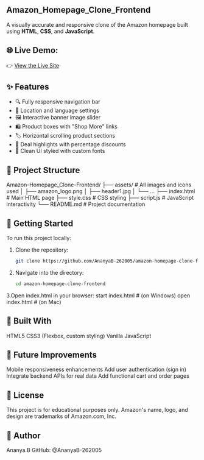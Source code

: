 ## Amazon_Homepage_Clone_Frontend

A visually accurate and responsive clone of the Amazon homepage built using **HTML**, **CSS**, and **JavaScript**.

## 🌐 **Live Demo:**  
👉 [View the Live Site](https://683d6f145bf7e2b340b326a3--lovely-bavarois-e1da76.netlify.app/)

## ✨ Features

- 🔍 Fully responsive navigation bar
- 📍 Location and language settings
- 🖼️ Interactive banner image slider
- 🛍️ Product boxes with "Shop More" links
- 🏷️ Horizontal scrolling product sections
- 💸 Deal highlights with percentage discounts
- 🎨 Clean UI styled with custom fonts

## 📁 Project Structure
Amazon-Homepage_Clone-Frontend/
├── assets/ # All images and icons used
│ ├── amazon_logo.png
│ ├── header1.jpg
│ └── ...
├── index.html # Main HTML page
├── style.css # CSS styling
├── script.js # JavaScript interactivity
└── README.md # Project documentation

## 🚀 Getting Started

To run this project locally:

1. Clone the repository:
   ```bash
   git clone https://github.com/AnanyaB-262005/amazon-homepage-clone-frontend.git

2. Navigate into the directory:
   ```bash
   cd amazon-homepage-clone-frontend
   
3.Open index.html in your browser:
   start index.html   # (on Windows)
   open index.html    # (on Mac)

## 🧰 Built With 

HTML5
CSS3 (Flexbox, custom styling)
Vanilla JavaScript

## 🧠 Future Improvements

Mobile responsiveness enhancements
Add user authentication (sign in)
Integrate backend APIs for real data
Add functional cart and order pages

## 📜 License

This project is for educational purposes only.
Amazon's name, logo, and design are trademarks of Amazon.com, Inc.

## 🙋 Author

Ananya.B
GitHub: @AnanyaB-262005



